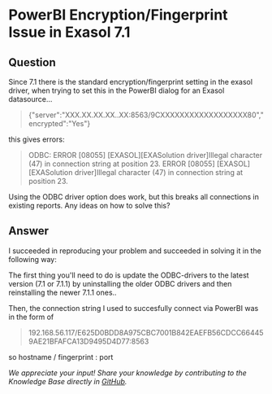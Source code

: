 # PowerBI Encryption/Fingerprint Issue in Exasol 7.1

## Question
Since 7.1 there is the standard encryption/fingerprint setting in the exasol driver, when trying to set this in the PowerBI dialog for an Exasol datasource...
 
> {"server":"XXX.XX.XX.XX..XX:8563\/9CXXXXXXXXXXXXXXXXXX80","encrypted":"Yes"}
 
this gives errors:
 
> ODBC: ERROR [08055] [EXASOL][EXASolution driver]Illegal character (47) in connection string at position 23. ERROR [08055] [EXASOL][EXASolution driver]Illegal character (47) in connection string at position 23.
 
Using the ODBC driver option does work, but this breaks all connections in existing reports.
Any ideas on how to solve this?

## Answer
I succeeded in reproducing your problem and succeeded in solving it in the following way:

The first thing you'll need to do is update the ODBC-drivers to the latest version (7.1 or 7.1.1) by uninstalling the older ODBC drivers and then reinstalling the newer 7.1.1 ones..

Then, the connection string I used to succesfully connect via PowerBI was in the form of

> 192.168.56.117/E625D0BDD8A975CBC7001B842EAEFB56CDCC664459AE21BFAFCA13D9495D4D77:8563

so hostname / fingerprint : port

*We appreciate your input! Share your knowledge by contributing to the Knowledge Base directly in [GitHub](https://github.com/exasol/public-knowledgebase).* 